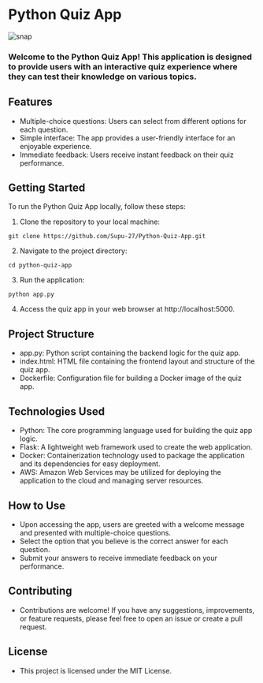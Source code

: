 # Python Quiz App


![snap](https://cdn.hashnode.com/res/hashnode/image/upload/v1707847278404/d628ebfe-6f4a-4e80-a02f-9dfd0e2ed753.png?auto=compress,format&format=webp)






### Welcome to the Python Quiz App! This application is designed to provide users with an interactive quiz experience where they can test their knowledge on various topics.

## Features

- Multiple-choice questions: Users can select from different options for each question.
- Simple interface: The app provides a user-friendly interface for an enjoyable experience.
- Immediate feedback: Users receive instant feedback on their quiz performance.

## Getting Started

To run the Python Quiz App locally, follow these steps:

1. Clone the repository to your local machine:


```shell
git clone https://github.com/Supu-27/Python-Quiz-App.git
``` 

2. Navigate to the project directory:


```shell
cd python-quiz-app
```

3. Run the application:

```shell
python app.py
```

4. Access the quiz app in your web browser at http://localhost:5000.

## Project Structure

- app.py: Python script containing the backend logic for the quiz app.
- index.html: HTML file containing the frontend layout and structure of the quiz app.
- Dockerfile: Configuration file for building a Docker image of the quiz app.

## Technologies Used

- Python: The core programming language used for building the quiz app logic.
- Flask: A lightweight web framework used to create the web application.
- Docker: Containerization technology used to package the application and its dependencies for easy deployment.
- AWS: Amazon Web Services may be utilized for deploying the application to the cloud and managing server resources.

## How to Use

- Upon accessing the app, users are greeted with a welcome message and presented with multiple-choice questions.
- Select the option that you believe is the correct answer for each question.
- Submit your answers to receive immediate feedback on your performance.


## Contributing

- Contributions are welcome! If you have any suggestions, improvements, or feature requests, please feel free to open an issue or create a pull request.

## License

- This project is licensed under the MIT License.


